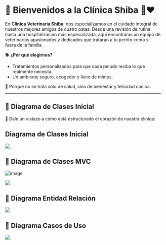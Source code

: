 # 🌟 Bienvenidos a la Clínica Shiba 🐶❤️

En **Clínica Veterinaria Shiba**, nos especializamos en el cuidado integral de nuestros mejores amigos de cuatro patas. Desde una revisión de rutina hasta una hospitalización más especializada, aquí encontrarás un equipo de veterinarios apasionados y dedicados que tratarán a tu perrito como si fuera de la familia.

🐕 **¿Por qué elegirnos?**
- Tratamientos personalizados para que cada peludo reciba lo que realmente necesita.
- Un ambiente seguro, acogedor y lleno de mimos.

🌿 Porque no se trata sólo de salud, sino de bienestar y felicidad canina.

---

## 🔄 Diagrama de Clases Inicial
🤖 Dale un vistazo a cómo está estructurado el corazón de nuestra clínica:

## Diagrama de Clases Inicial

[![](https://img.plantuml.biz/plantuml/png/bPLDRzim38Rl_XL2Jcst5DtL68eMpO0TjjE6tcc9TWL8ea797T2Y_trqRAUoyz76fvWlAV5zJ2btCG6dphj2EuXHFJYB8Q5wBPGyNpIQpa6f_YIseHbYWNp5E8zfOaPQnD19BS-2w_MWCJOs9WOUzxkuBDKpMJEee5C7phu0Ro1Hd8lFo3-aQKE_8MfAy2w_5QE9KPbC76gOuMLX2msOKjcGXjSMe_Yf7S4Om50Z-o4hhwifBOpZjhrILKGE8HmsFlPuXd4Dlh8mcjzZybEM9RRW_Z8ay3rLEe3c4HDAfy2Mplt665lKie7z18BG-Vk4GLiA67EgqiC_OdDwAARIOt0Ewm9X6eaj0pECnYzPy_iet0wP1ZYZT36ANrKMt0ENQHEu6lMJS9DFXJcr3LEpmDcoaAC7yYt3RAW6uL5MdSUxq5F6kB6nfM0hDwCugL9dv5ScxQ7CVHwXUJH5W6umWPFDUs4qj2DoRxmDsrqCyRd3T78Ge97-WRDPdJVcoTZQwXCPwApluqSJUcyGdoe2DlafcUw_rRULkbglRzNgvlhwQhMxKagL906B_1mjS_DHAHNiC1NJ8gSB-f6ei9ZZNPRa-vUgaIj7pWDyK3IP-tJ1k-jTGN4dGzV_N_m7)](https://editor.plantuml.com/uml/bPN1Rjim38RlVWeXfwvRYkrg34MBPi0Essb3xxH4km8aqQ3a3kYmTnyTswdi96xZKyoVbFX_ffIxc81JvrsX7SIe7fp5a53zBPGy7pMQpa6fVYMseHbYWNp5E8zfOaPQnD19BS-2s-sWCJOs9WOUzxlwKAfdicPGGQSEd7q1ta6YE1UVaRz9quP-GjIKu5N-LumcHcKoSQfXXfU5BJHWIcL36bvRZEAdTWHZ04EDx8UilAwcj32E-_RMVOyjNk1RWwyiZDwFa7oNPOajkDyC2NmFbKwGUSI4qXImfKi_CSOMjMnWtq4WTFu-OT2M0iOSglJmXzYiivbApy4vhGk4QIBs3Cmm6JzapQ-ZS3ja6k2CqjKeVb9Py0XSfatWQjHFmaq-5URKTapD0cVBGeuUoBSCivaQX4TPTHxlGayPuyx6beAjt8pYf4gTaL-PT8Goztc6vjaK0Rh314usxuNHq878lV4sx7Snn9SEq-eWG2Fz0sUpEc_Cax6rrIiPwAplusSJUcyGdoe2DlafcQw_pPUDkjvkRzNcyytDzUPmevGgIG8M-JbQvkQZKYeuO2gcHTOB-f6ei9ZZNPRa-vUgaHj7pWEyKJIPUtV1g-j3GN4dGzV_NVm7)

## 🔄 Diagrama de Clases MVC

![image](https://github.com/user-attachments/assets/0ed1613b-a4b9-423c-b0d6-bab05799bb1b)

[![](https://editor.plantuml.com/uml/fLTDRzim3BtxLnWzTTqQRDTWA5ea0pPWFMt8dR6PL9Wj1RII0XtstqSxSarzEHkQKoA-9puzaRHptraWUsoRuW3LBzXZ-MXgR4pvkoZvKpNGTUMgKQWjkhN-yxx2-jZ0ilnXIUdzjAvDkoMCroj3X2QnZWtlGrxWJo5oFq9N6GioTou7mKj24TPGBqkbxRHqm8wbx1e3OX7r3gazeyCzTiOcj2DxLvkyz0rQv0YGCc-n3hi3LWeQzH_IzB5ziAWhPJHsuUbPsxEXEY_y9u65jhzpJ_WEgoVMlGQBCMTDPlzFjtGWFerPcVP045t2ERZXp77ig7i7i5khxc2qsZRHoKO4ysl-9iAUr8UwLLfrblZsw2qtC-UazF3gqrLvStjxnryMYvihvzMoh8osZ3YxEJRP1FuuWCS6M9OJLbPMY9U9boMyddKWZflDa_fBs6B19nc7megLacc4OTvaSE46FJi9zqDcSgZhTyloP5Gz8Q2oHoxi5o0kAjF5W1EIapm4l_D-dzt2NNPMN53ZK7Dgif0Asgq2-Z9qVbBkLqvYYDlrLQ_mDg5PNEK5tMD3pmdFOuIJWw0wv-Y0he64x6i7-23hH6R8JOyB9v8fPWur2-DphT42v_3B9nvE5yGCcDaIJGDw0NraidFucRXgR-warS2UzG29eeWJjgPMErLTG66ZsZus2-grG_UqDK1ru9ve_WrhXbJRRnG-I_MjcMzt5vSTdRulXyZid-rE5_TQC9r0k999Sk4AmlgTEOn0PNBb2ZokuSm6cT9qqM_wr3zGmvFaQpEN9Lag6TD2GpYRU8WiuWT7_pGwltkEGOyGptP1S46Fa1wiWYG07Z4zlmHH03nYE6K4PGXvuDmm42GFKXH36ovaw_NOMLCTHxPJo8byTPomGq9Uqbx73Ii-v2OTTjofp4DMOA_3nuKRyZ9E5yKzloRs_tp-0W00)](https://img.plantuml.biz/plantuml/png/fLTDRzim3BtxLnWzTTqQRDTWA5ea0pPWFMt8dR6OL9Wi1RAI0XtstqSxSarzEHkQKoA-9puzaRHptpcmxjYgwW3DBzXZ_MW4AbF_hchwD0gwhbufYTgXN-i_xniKHmNB-eUpKk-dTMtQhSLqlJ7Meiciew9zR13uKx7SZz0rnW7FNSfXuIMZ20M8PIsrcvOEs96KdJB05b7lqBPdTBp7phYCTYJl1ArlZL48EjM-GOT40IlDMxp3xe2D12N_Gvi-jWyETIEDnYu-FcbxDbQKJVzfmK7RNteWV8VD4-bUWyEKixPc_q_NTB1q6hCoxS52SWldu8Oofx6ZxXt0RYsxWz5ogvAJZGZY2_h6me7K1z5ABJjdwVhiMsvcpadkuTMdg_hczlQElYmMDrVUgsNT6Eq8SNPpxB89_740Znsmh2SihwmOpnClQtWzwq0SDvidzPUmnOfECaw55IcrHZ73Wj7Wmme3EotkXypMewxVBUkJaM92GEEELDWlOAceJ9S2JcYzv27udVRxx1VkYiFYWXgFcbDJX3JGRYNOBqFhP-L-fIJ6Khk-wcNUPZIpgxoWUspeEU5b37Do42HAZWve0PR9llQ03xnEU8RIzBXm8fvYvb2pC3hN6XrGZh1yqk5qGSo0cItHFA0Nq4ScEuUVcQiEvavU3Un93rXM56d2rWYvayq552hPzh5PKAyTkgUj0IiYzrZpRqWpvDf-8_6Pgs_DVBlxEE_e_7rvH67_OdVwUD22-GJCbKAI2rSGr-_COHYgaAjKu6aD5pOebAQFVjEd_e4QdwHScwKisL8fc1ORGjdOGsIHFZZwfz7vvNCC1eHqjZE23mQ4_61b90O8YFdvnOWC413ZASCeGoW0buO18mMGgXhQSC5RhyVEckevl9rYJkAhvyGT4lEozdfkNF4nD-kmvqvb7hCYUpq-BToOLt2wgkxfDR7_w_CN)


## 🔄 Diagrama Entidad Relación
[![](https://img.plantuml.biz/plantuml/png/hPJRQi9048Rlzob2BWk-W8WeIczAeHVYhOoRYHtOGzZT53pqtJiResvYJLjehf9__ft3bqbcFe0BjLP2e0aKzjb24TzXTXGPNqyIYrf1DivyS6HssMJozZATDZ5ZzTRXDTHeqZg7jgUXuXIkRpJ1WKTpooq-hqsyWfSsmAK9AjYaxC_b7HoWgs01yJ2Pq3nMw6DtfR9m5j2Kw7JhIiwLDlJ6G4PLz4SxmzhSKtgERTu6cXUQ376KKxZ1iNgf1aWF0LnZG9R0aVsNQkWhb0IAVW7Ar7eUq4Yo1dt2_hkEemufcqtQPW_Yoa407OaF3rMYV8yrbX2m4QZOw7QZkhdRu4T2wr7nfRExlozavHYRNLXTEUZitJcmvkHTlJOHCVeb-SeQsge6uNsSJnPyb_BbGK92w6wGovTzEer6zdZzniPP7ZY0kUWkQMjRTzZajvULYpJKkbUT1dA7l387jbwAFR99sd83gTmwpzZPGqQgUiyc8MOyU_nbVG40)](https://editor.plantuml.com/uml/XL7B2i8m4BpdAqAFGd-Wb58Gl8ZW7yZQR2MG9hBP7hJrtqrQMpKUp2cPsSVCfFOCn7rdX43BcczoQtIueHo436VJeEeDo49w9cqliYoF-wgQEEkwC-5AJLZZYD0b69emWj92omGUxNksUAmY3k0Rnx28q2eK6VT_FS4TlX5K49krvUbvHH_LjSR13A1jaRfNrKTVwpYnWI4gbLgRmphzfhIBCeEX9Svnp7CthCOAcN4WC1EYHglY1pm1)

## 🔄 Diagrama Casos de Uso
[![](https://img.plantuml.biz/plantuml/svg/TPDBRjim48RtFCKW-mI9PIT8KHG9t2wwAneu-p4vKGVcm-1GGX_egNg4NgoaB3gMd082XlZdcuT-KG-ICAREMMNf9K4A4Bdzbi1m99quU2KxzdkCw62FUeSjFQKVbg2aqRUM5EeK8bmyKwB87YE72q21lYRMbiad6aIjglfe77kM5D64EEHGgMDJUEs6y4i1T48QXNAthvkFu51qI3YKhJStPtbzCdAzMPpbyzI4hZ1XP9fJvb6d3Yt_n0YIWjw18J0nj7NWyZzmdnjcO4Ql9kE3byvcpsSxtauWT5lE2EMFO-g6TvbGPs_IprnVR-uBTu9zzgnBCo7XltyyK7uiIBQUtD71wrdHCmkN9RSsj9MPsFpKYOwyvGXe9zJYhJQVP4zv2Si63Kb59vv_eNpbe4SR8kgoQAMMRzl7_YL4Tq2BuuwbNelZWDNXhTHlrLzUVYWNvH0NOsp6U3l6EuL3l1_YmPUnybhfsU6c7ffwMAaYlxygBi0x-fx86obQCsZBLosB3LpbcgonrxRBhXorrOccr4CkAB_dFm00)](https://editor.plantuml.com/uml/TPDBRjim48RtFCKW-mI9PIT8KHG9t2wwAneu-p4vKGVcm-1GGX_egNg4NgoaB3gMd082XlZdcuT-KG-ICAREMMNf9K4A4Bdzbi1m99quU2KxzdkCw62FUeSjFQKVbg2aqRUM5EeK8bmyKwB87YE72q21lYRMbiad6aIjglfe77kM5D64EEHGgMDJUEs6y4i1T48QXNAthvkFu51qI3YKhJStPtbzCdAzMPpbyzI4hZ1XP9fJvb6d3Yt_n0YIWjw18J0nj7NWyZzmdnjcO4Ql9kE3byvcpsSxtauWT5lE2EMFO-g6TvbGPs_IprnVR-uBTu9zzgnBCo7XltyyK7uiIBQUtD71wrdHCmkN9RSsj9MPsFpKYOwyvGXe9zJYhJQVP4zv2Si63Kb59vv_eNpbe4SR8kgoQAMMRzl7_YL4Tq2BuuwbNelZWDNXhTHlrLzUVYWNvH0NOsp6U3l6EuL3l1_YmPUnybhfsU6c7ffwMAaYlxygBi0x-fx86obQCsZBLosB3LpbcgonrxRBhXorrOccr4CkAB_dFm00)

